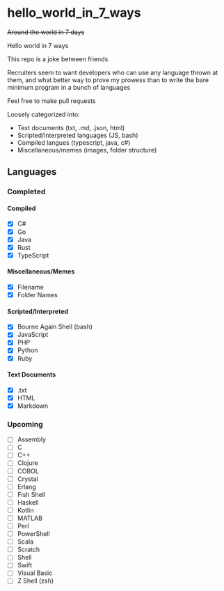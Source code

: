 # hello_world_in_7_ways

~~Around the world in 7 days~~

Hello world in 7 ways

This repo is a joke between friends

Recruiters seem to want developers who can use any language thrown at them, and what better way to prove my prowess than to write the bare minimum program in a bunch of languages

Feel free to make pull requests

Loosely categorized into:

- Text documents (txt, .md, .json, html)
- Scripted/interpreted languages (JS, bash)
- Compiled langues (typescript, java, c#)
- Miscellaneous/memes (images, folder structure)

## Languages

### Completed

#### Compiled

- [x] C#
- [x] Go
- [x] Java
- [x] Rust
- [x] TypeScript

#### Miscellaneous/Memes

- [x] Filename
- [x] Folder Names

#### Scripted/Interpreted

- [x] Bourne Again Shell (bash)
- [x] JavaScript
- [x] PHP
- [x] Python
- [x] Ruby

#### Text Documents

- [x] .txt
- [x] HTML
- [x] Markdown

### Upcoming

- [ ] Assembly
- [ ] C
- [ ] C++
- [ ] Clojure
- [ ] COBOL
- [ ] Crystal
- [ ] Erlang
- [ ] Fish Shell
- [ ] Haskell
- [ ] Kotlin
- [ ] MATLAB
- [ ] Perl
- [ ] PowerShell
- [ ] Scala
- [ ] Scratch
- [ ] Shell
- [ ] Swift
- [ ] Visual Basic
- [ ] Z Shell (zsh)

